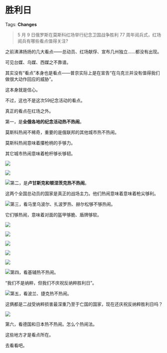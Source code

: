 # 胜利日

Tags: **Changes**

> 5 月 9 日俄罗斯在莫斯科红场举行纪念卫国战争胜利 77 周年阅兵式，红场阅兵有哪些看点值得关注?



之前沸沸扬扬的几大看点——总动员、红场献俘、宣布几州独立……都没有出现。

可见台媒、乌媒、西媒之不靠谱。

其实没有“看点”本身也是看点——普京实际上是在宣告“在乌克兰并没有值得我们做很大动作回应的威胁”。

这本身就是信心。

不过，这也不是这次59纪念活动的看点。

真正的看点在红场之外。

第一，是**全俄各地的纪念活动热不热闹**。

莫斯科热闹不稀奇，重要的是俄联邦的其他城市热不热闹。

莫斯科热闹意味着攥枪柄的手够力。

其它城市热闹意味着枪杆够长够韧。

![](https://picx.zhimg.com/50/v2-56580f0e1debce1ec2d43ab1b3ff3d8a_720w.jpg?source=1940ef5c)  


![](https://pic1.zhimg.com/50/v2-347a4a2a9d20f68b4f4930a29b566161_720w.jpg?source=1940ef5c)  


![](https://picx.zhimg.com/50/v2-b098d13249378b84f94ff8284902bad1_720w.jpg?source=1940ef5c)第二，是**卢甘斯克和顿涅茨克热不热闹**。

这两个全国总动员的国家是真正的战场主力。他们热闹意味着意味着枪尖够利。

![](https://pic1.zhimg.com/50/v2-3ff2df8aeae973b0d0740e54b4d84193_720w.jpg?source=1940ef5c)第三，看马里乌波尔、扎波罗热、赫尔松够不够热闹。

它们够热闹，意味着对面的盔甲够脆、盾牌够软。

![](https://pic1.zhimg.com/50/v2-f520de1597fbc4dfdf35582ab4d65710_720w.jpg?source=1940ef5c)  


![](https://pic1.zhimg.com/50/v2-18e099a8e2120cbfb7e820cc915f2c4e_720w.jpg?source=1940ef5c)  


![](https://pica.zhimg.com/50/v2-89d747806a1d8bb37f80a2ab88346686_720w.jpg?source=1940ef5c)  


![](https://picx.zhimg.com/50/v2-02ec48816c86f25af53391c8cc8c1156_720w.jpg?source=1940ef5c)  


![](https://pica.zhimg.com/50/v2-04670082a45d9e0c0352e3d7b0a5ef6f_720w.jpg?source=1940ef5c)  


![](https://picx.zhimg.com/50/v2-8c92e095e9a11982eb0228237f9acb3e_720w.jpg?source=1940ef5c)第四，看基辅热不热闹。

“我们不是纳粹，但我们不庆祝反纳粹胜利日”。

![](https://picx.zhimg.com/50/v2-0db79732497a75c5f41e85b0a7ecc0dd_720w.jpg?source=1940ef5c)第五，看波兰、捷克热不热闹。

这俩都是二战受纳粹损害最深重乃至于亡国的国家，现在还庆祝反纳粹胜利日吗？

![](https://pica.zhimg.com/50/v2-f78ec09691fa9ae6f73bbcc2b2e333d3_720w.jpg?source=1940ef5c)  


第六，看德国和日本热不热闹。怎么个热闹法。

  


这些地方才是看点所在。

去看看吧。



